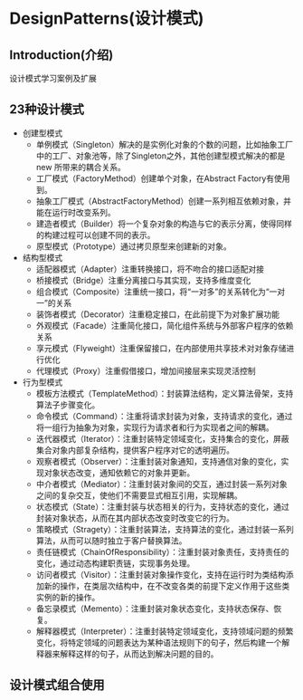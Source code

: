 # DesignPatterns(设计模式)

## Introduction(介绍)
设计模式学习案例及扩展

## 23种设计模式
+ 创建型模式
	+ 单例模式（Singleton）解决的是实例化对象的个数的问题，比如抽象工厂中的工厂、对象池等，除了Singleton之外，其他创建型模式解决的都是 new 所带来的耦合关系。
    + 工厂模式（FactoryMethod）创建单个对象，在Abstract Factory有使用到。
    + 抽象工厂模式（AbstractFactoryMethod）创建一系列相互依赖对象，并能在运行时改变系列。
    + 建造者模式（Builder）将一个复杂对象的构造与它的表示分离，使得同样的构建过程可以创建不同的表示。
    + 原型模式（Prototype）通过拷贝原型来创建新的对象。
+ 结构型模式
    + 适配器模式（Adapter）注重转换接口，将不吻合的接口适配对接 
    + 桥接模式（Bridge）注重分离接口与其实现，支持多维度变化 
    + 组合模式（Composite）注重统一接口，将“一对多”的关系转化为“一对一”的关系 
    + 装饰者模式（Decorator）注重稳定接口，在此前提下为对象扩展功能 
    + 外观模式（Facade）注重简化接口，简化组件系统与外部客户程序的依赖关系 
    + 享元模式（Flyweight）注重保留接口，在内部使用共享技术对对象存储进行优化 
    + 代理模式（Proxy）注重假借接口，增加间接层来实现灵活控制
+ 行为型模式
    + 模板方法模式（TemplateMethod）：封装算法结构，定义算法骨架，支持算法子步骤变化。
    + 命令模式（Command）：注重将请求封装为对象，支持请求的变化，通过将一组行为抽象为对象，实现行为请求者和行为实现者之间的解耦。
    + 迭代器模式（Iterator）：注重封装特定领域变化，支持集合的变化，屏蔽集合对象内部复杂结构，提供客户程序对它的透明遍历。
    + 观察者模式（Observer）：注重封装对象通知，支持通信对象的变化，实现对象状态改变，通知依赖它的对象并更新。
    + 中介者模式（Mediator）：注重封装对象间的交互，通过封装一系列对象之间的复杂交互，使他们不需要显式相互引用，实现解耦。
    + 状态模式（State）：注重封装与状态相关的行为，支持状态的变化，通过封装对象状态，从而在其内部状态改变时改变它的行为。
    + 策略模式（Stragety）：注重封装算法，支持算法的变化，通过封装一系列算法，从而可以随时独立于客户替换算法。
    + 责任链模式（ChainOfResponsibility）：注重封装对象责任，支持责任的变化，通过动态构建职责链，实现事务处理。
    + 访问者模式（Visitor）：注重封装对象操作变化，支持在运行时为类结构添加新的操作，在类层次结构中，在不改变各类的前提下定义作用于这些类实例的新的操作。
    + 备忘录模式（Memento）：注重封装对象状态变化，支持状态保存、恢复。
    + 解释器模式（Interpreter）：注重封装特定领域变化，支持领域问题的频繁变化，将特定领域的问题表达为某种语法规则下的句子，然后构建一个解释器来解释这样的句子，从而达到解决问题的目的。
    
## 设计模式组合使用